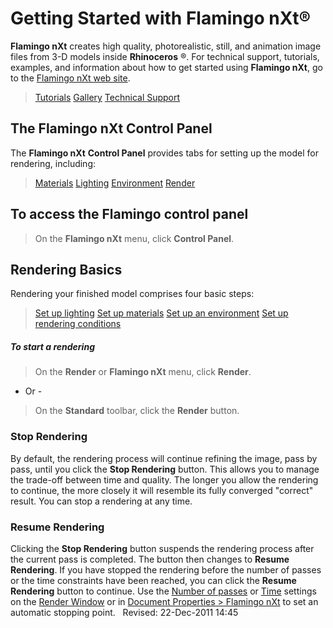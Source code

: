 ---
---


# Getting Started with Flamingo nXt®
 **Flamingo nXt** creates high quality, photorealistic, still, and animation image files from 3-D models inside **Rhinoceros** ®.
For technical support, tutorials, examples, and information about how to get started using **Flamingo nXt**, go to the [Flamingo nXt web site](http://nxt.flamingo3d.com/).
>  [Tutorials](http://nxt.flamingo3d.com/page/tutorials-and-documentation) 
>  [Gallery](http://nxt.flamingo3d.com/photo) 
>  [Technical Support](http://nxt.flamingo3d.com/forum) 

## The Flamingo nXt Control Panel
The **Flamingo nXt**  **Control Panel** provides tabs for setting up the model for rendering, including:
>  [Materials](..\materials\materials-tab.html) 
>  [Lighting](../lighting/lighting-tab.html) 
>  [Environment](../environment/environment-tab.html) 
>  [Render](../render/render-tab.html) 

## To access the Flamingo control panel
> On the **Flamingo nXt** menu, click **Control Panel**.

## Rendering Basics
Rendering your finished model comprises four basic steps:
>  [Set up lighting](../lighting/lighting-tab.html) 
>  [Set up materials](..\materials\materials-tab.html) 
>  [Set up an environment](../environment/environment-tab.html) 
>  [Set up rendering conditions](../render/render-tab.html) 

##### To start a rendering
> On the **Render** or **Flamingo nXt** menu, click **Render**.
- Or -
> On the **Standard** toolbar, click the **Render** button.

### Stop Rendering
By default, the rendering process will continue refining the image, pass by pass, until you click the **Stop Rendering** button. This allows you to manage the trade-off between time and quality. The longer you allow the rendering to continue, the more closely it will resemble its fully converged &quot;correct&quot; result. You can stop a rendering at any time.

###  **Resume Rendering** 
Clicking the **Stop Rendering** button suspends the rendering process after the current pass is completed.
The button then changes to **Resume Rendering**. If you have stopped the rendering before the number of passes or the time constraints have been reached, you can click the **Resume Rendering** button to continue.
Use the [Number of passes](..\render\render-window.html#number-of-passes) or [Time](..\render\render-window.html#time) settings on the [Render Window](..\render\render-window.html) or in [Document Properties &gt; Flamingo nXt](..\render\documentproperties-flamingo.html) to set an automatic stopping point.
&#160;
Revised: 22-Dec-2011 14:45
